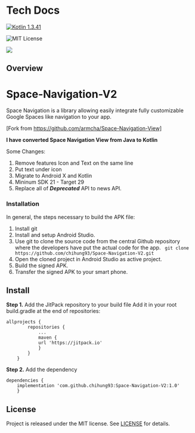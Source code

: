 ﻿
# Tech Docs 
[![Kotlin 1.3.41](https://img.shields.io/badge/kotlin-1.3.41-brightgreen)](https://kotlinlang.org/)

![MIT License](https://img.shields.io/github/license/ammaratef45/Attendance.svg)

[![](https://jitpack.io/v/chihung93/Space-Navigation-V2.svg)](https://jitpack.io/#chihung93/Space-Navigation-V2)
## Overview
# Space-Navigation-V2 
Space Navigation is a library allowing easily integrate fully customizable Google Spaces like navigation to your app.

[Fork from https://github.com/armcha/Space-Navigation-View] 

**I have converted Space Navigation View from Java to Kotlin**

Some Changes:
1. Remove features Icon and Text on the same line 
2. Put text under icon
3. Migrate to Android X and Kotlin 
4. Mininum SDK 21 - Target 29
5. Replace all of ***Deprecated*** API to news API.

### Installation

In general, the steps necessary to build the APK file:

1. Install git 
3. Install and setup Android Studio.
4. Use git to clone the source code from the central Github repository where the developers have put the actual code for the app. 
` git clone https://github.com/chihung93/Space-Navigation-V2.git`
5. Open the cloned project in Android Studio as active project.
6. Build the signed APK.
7. Transfer the signed APK to your smart phone.

## Install
**Step 1.**  Add the JitPack repository to your build file
Add it in your root build.gradle at the end of repositories:
```
allprojects {
		repositories {
			...
			maven { 
			url 'https://jitpack.io' 
			}
		}
	}
```
**Step 2.**  Add the dependency
```
dependencies {
	implementation 'com.github.chihung93:Space-Navigation-V2:1.0'
	}
```
License
----
Project is released under the MIT license.
See [LICENSE](LICENSE) for details.
